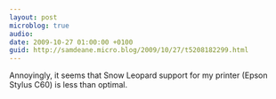 ```yaml
---
layout: post
microblog: true
audio: 
date: 2009-10-27 01:00:00 +0100
guid: http://samdeane.micro.blog/2009/10/27/t5208182299.html
---
```

Annoyingly, it seems that Snow Leopard support for my printer (Epson Stylus C60) is less than optimal.
